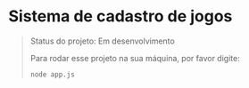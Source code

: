 # Sistema de cadastro de jogos

> Status do projeto: Em desenvolvimento
>
> Para rodar esse projeto na sua máquina, por favor digite:
>
>  ```
> node app.js
>  ```
